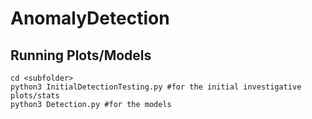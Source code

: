 # AnomalyDetection

## Running Plots/Models

```
cd <subfolder>
python3 InitialDetectionTesting.py #for the initial investigative plots/stats
python3 Detection.py #for the models
